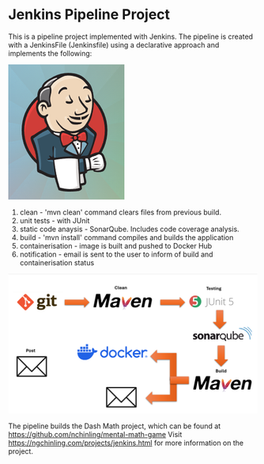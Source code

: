 # Jenkins Pipeline Project
This is a pipeline project implemented with Jenkins. The pipeline is created with a JenkinsFile (Jenkinsfile) using a declarative approach and implements the following:

![alt text](readme_images/jenkinslogo.png)

1. clean - 'mvn clean' command clears files from previous build. 
2. unit tests - with JUnit
3. static code anaysis - SonarQube. Includes code coverage analysis.
4. build - 'mvn install' command compiles and builds the application
5. containerisation - image is built and pushed to Docker Hub
6. notification - email is sent to the user to inform of build and containerisation status

![alt text](readme_images/pipeline.png)

The pipeline builds the Dash Math project, which can be found at https://github.com/nchinling/mental-math-game
Visit https://ngchinling.com/projects/jenkins.html for more information on the project. 
